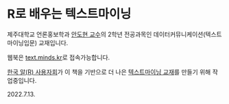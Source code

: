 # R로 배우는 텍스트마이닝

제주대학교 언론홍보학과 [안도현 교수](http://minds.kr)의 2학년 전공과목인 데이터커뮤니케이션(텍스트마이닝입문) 교재입니다. 

웹북은 [text.minds.kr](http://text.minds.kr)로 접속가능합니다. 

[한국 알(R) 사용자회](https://github.com/bit2r)가 이 책을 기반으로 더 나은 [텍스트마이닝 교재](https://github.com/bit2r/book_tm)를 만들기 위해 작업중입니다. 

2022.7.13.



